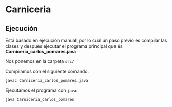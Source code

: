 # Carniceria

## Ejecución

Está basado en ejecución manual, por lo cual un paso previo es compilar las clases y después ejecutar el programa principal que és **Carniceria_carlos_pomares.java**

Nos ponemos en la carpeta ```src/```

Compilamos con el siguiente comando.
```
javac Carniceria_carlos_pomares.java
```

Ejecutamos el programa con ```java```
```
java Carniceria_carlos_pomares
```